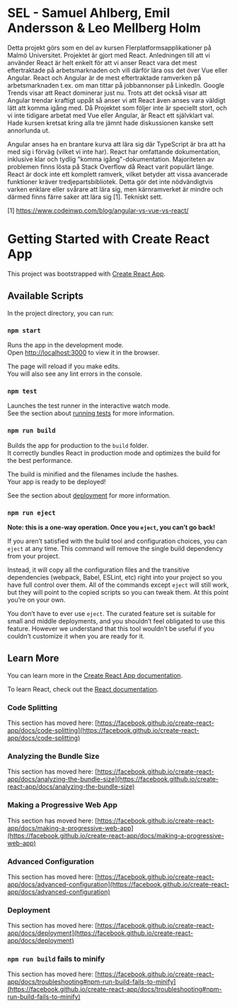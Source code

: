 # SEL - Samuel Ahlberg, Emil Andersson & Leo Mellberg Holm

Detta projekt görs som en del av kursen Flerplatformsapplikationer på Malmö Universitet. Projektet är gjort med React. Anledningen till att vi använder React
är helt enkelt för att vi anser React vara det mest eftertraktade på arbetsmarknaden och vill därför lära oss det över Vue eller Angular. React och Angular är
de mest eftertraktade ramverken på arbetsmarknaden t.ex. om man tittar på jobbannonser på LinkedIn. Google Trends visar att React dominerar just nu. 
Trots att det också visar att Angular trendar kraftigt uppåt så anser vi att React även anses vara väldigt lätt att komma igång med. Då Projektet som 
följer inte är speciellt stort, och vi inte tidigare arbetat med Vue eller Angular, är React ett självklart val. Hade kursen kretsat kring alla tre jämnt
hade diskussionen kanske sett annorlunda ut. 

Angular anses ha en brantare kurva att lära sig där TypeScript är bra att ha med sig i förväg (vilket vi inte har). 
React har omfattande dokumentation, inklusive klar och tydlig "komma igång"-dokumentation. Majoriteten av problemen finns lösta på Stack Overflow då React varit populärt länge.
React är dock inte ett komplett ramverk, vilket betyder att vissa avancerade funktioner kräver tredjepartsbibliotek. Detta gör det inte nödvändigtvis varken enklare eller svårare att lära sig,
men kärnramverket är mindre och därmed finns färre saker att lära sig [1]. Tekniskt sett. 

[1] https://www.codeinwp.com/blog/angular-vs-vue-vs-react/ 
    

# Getting Started with Create React App

This project was bootstrapped with [Create React App](https://github.com/facebook/create-react-app).

## Available Scripts

In the project directory, you can run:

### `npm start`

Runs the app in the development mode.\
Open [http://localhost:3000](http://localhost:3000) to view it in the browser.

The page will reload if you make edits.\
You will also see any lint errors in the console.

### `npm test`

Launches the test runner in the interactive watch mode.\
See the section about [running tests](https://facebook.github.io/create-react-app/docs/running-tests) for more information.

### `npm run build`

Builds the app for production to the `build` folder.\
It correctly bundles React in production mode and optimizes the build for the best performance.

The build is minified and the filenames include the hashes.\
Your app is ready to be deployed!

See the section about [deployment](https://facebook.github.io/create-react-app/docs/deployment) for more information.

### `npm run eject`

**Note: this is a one-way operation. Once you `eject`, you can’t go back!**

If you aren’t satisfied with the build tool and configuration choices, you can `eject` at any time. This command will remove the single build dependency from your project.

Instead, it will copy all the configuration files and the transitive dependencies (webpack, Babel, ESLint, etc) right into your project so you have full control over them. All of the commands except `eject` will still work, but they will point to the copied scripts so you can tweak them. At this point you’re on your own.

You don’t have to ever use `eject`. The curated feature set is suitable for small and middle deployments, and you shouldn’t feel obligated to use this feature. However we understand that this tool wouldn’t be useful if you couldn’t customize it when you are ready for it.

## Learn More

You can learn more in the [Create React App documentation](https://facebook.github.io/create-react-app/docs/getting-started).

To learn React, check out the [React documentation](https://reactjs.org/).

### Code Splitting

This section has moved here: [https://facebook.github.io/create-react-app/docs/code-splitting](https://facebook.github.io/create-react-app/docs/code-splitting)

### Analyzing the Bundle Size

This section has moved here: [https://facebook.github.io/create-react-app/docs/analyzing-the-bundle-size](https://facebook.github.io/create-react-app/docs/analyzing-the-bundle-size)

### Making a Progressive Web App

This section has moved here: [https://facebook.github.io/create-react-app/docs/making-a-progressive-web-app](https://facebook.github.io/create-react-app/docs/making-a-progressive-web-app)

### Advanced Configuration

This section has moved here: [https://facebook.github.io/create-react-app/docs/advanced-configuration](https://facebook.github.io/create-react-app/docs/advanced-configuration)

### Deployment

This section has moved here: [https://facebook.github.io/create-react-app/docs/deployment](https://facebook.github.io/create-react-app/docs/deployment)

### `npm run build` fails to minify

This section has moved here: [https://facebook.github.io/create-react-app/docs/troubleshooting#npm-run-build-fails-to-minify](https://facebook.github.io/create-react-app/docs/troubleshooting#npm-run-build-fails-to-minify)

